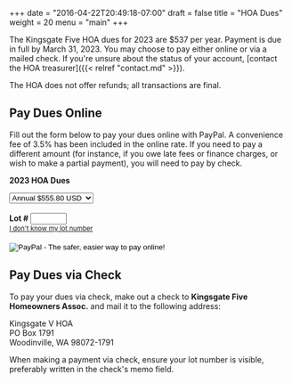 +++
date = "2016-04-22T20:49:18-07:00"
draft = false
title = "HOA Dues"
weight = 20
menu = "main"
+++

<script src="../js/lot-data.js"></script>

<script>
function checkForm() {
    var el = document.getElementById("os1");
    if (!el.value) {
        alert("You must enter a lot number. If you don't know your lot number, try clicking 'I don't know my lot number' to look it up from your house and street number.");
        return false;
    }
    return true;
}
</script>

The Kingsgate Five HOA dues for 2023 are $537 per year. Payment is due in full by March 31, 2023. You may choose to pay either online or via a mailed check. If you're unsure about the status of your account, [contact the HOA treasurer]({{< relref "contact.md" >}}).

The HOA does not offer refunds; all transactions are final.

## Pay Dues Online

Fill out the form below to pay your dues online with PayPal. A convenience fee of 3.5% has been included in the online rate. If you need to pay a different amount (for instance, if you owe late fees or finance charges, or wish to make a partial payment), you will need to pay by check.

<form action="https://www.paypal.com/cgi-bin/webscr" method="post" onSubmit="return checkForm();" target="_top">

<input type="hidden" name="cmd" value="_s-xclick">
<input type="hidden" name="hosted_button_id" value="A75XFMGEPJNGN">
<input type="hidden" name="on0" value="2023 HOA Dues">

<strong>2023 HOA Dues</strong><br>

<select name="os0">
  <option value="Annual">Annual $555.80 USD</option>
  <option value="Late Fee">Late Fee $25.00 USD</option>
</select> 
<br />
<br />

<input type="hidden" name="on1" value="LOT #">
<strong>Lot #</strong> <input type="text" id="os1" name="os1" size="5" maxlength="5"><br />
<small><a id="selectlink" href="javascript:selectLot()">I don't know my lot number</a></small>
<div id="lotfinder" style="margin-top: 10px; display: none;">
<strong>House #</strong> <input id="house" type="text" size="5" maxlength="5">
<select id="street" style="display: none;"></select>
<button class="btn btn-default" onclick="return lookupLot('os1');">Look up lot #</button>
</div>

<br />
<br />
<input type="hidden" name="currency_code" value="USD">
<input type="image" src="https://www.paypalobjects.com/en_US/i/btn/btn_paynowCC_LG.gif" border="0" name="submit" alt="PayPal - The safer, easier way to pay online!">
<img alt="" border="0" src="https://www.paypalobjects.com/en_US/i/scr/pixel.gif" width="1" height="1">
</form>

## Pay Dues via Check

To pay your dues via check, make out a check to **Kingsgate Five Homeowners Assoc.** and mail it to the following address:

<div class="mail">
    Kingsgate V HOA<br />
    PO  Box 1791<br />
    Woodinville, WA 98072-1791<br />
</div>

When making a payment via check, ensure your lot number is visible, preferably written in the check's memo field.


